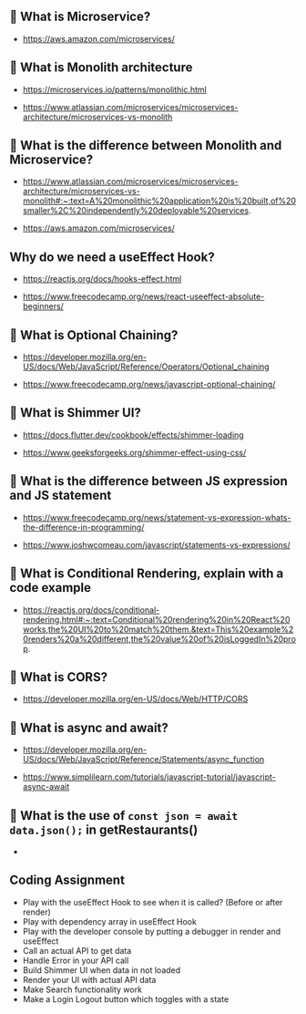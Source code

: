 ## 	What is Microservice?

* https://aws.amazon.com/microservices/

## 	What is Monolith architecture

* https://microservices.io/patterns/monolithic.html

* https://www.atlassian.com/microservices/microservices-architecture/microservices-vs-monolith

## 	What is the difference between Monolith and Microservice?

* https://www.atlassian.com/microservices/microservices-architecture/microservices-vs-monolith#:~:text=A%20monolithic%20application%20is%20built,of%20smaller%2C%20independently%20deployable%20services.

* https://aws.amazon.com/microservices/

## Why do we need a useEffect Hook?                    

* https://reactjs.org/docs/hooks-effect.html

* https://www.freecodecamp.org/news/react-useeffect-absolute-beginners/

## 	What is Optional Chaining?

* https://developer.mozilla.org/en-US/docs/Web/JavaScript/Reference/Operators/Optional_chaining

* https://www.freecodecamp.org/news/javascript-optional-chaining/

## 	What is Shimmer UI?

* https://docs.flutter.dev/cookbook/effects/shimmer-loading

* https://www.geeksforgeeks.org/shimmer-effect-using-css/

## 	What is the difference between JS expression and JS statement

* https://www.freecodecamp.org/news/statement-vs-expression-whats-the-difference-in-programming/

* https://www.joshwcomeau.com/javascript/statements-vs-expressions/

## 	What is Conditional Rendering, explain with a code example

* https://reactjs.org/docs/conditional-rendering.html#:~:text=Conditional%20rendering%20in%20React%20works,the%20UI%20to%20match%20them.&text=This%20example%20renders%20a%20different,the%20value%20of%20isLoggedIn%20prop.


## 	What is CORS?

* https://developer.mozilla.org/en-US/docs/Web/HTTP/CORS

## 	What is async and await?

* https://developer.mozilla.org/en-US/docs/Web/JavaScript/Reference/Statements/async_function

* https://www.simplilearn.com/tutorials/javascript-tutorial/javascript-async-await

## 	What is the use of `const json = await data.json();` in getRestaurants()

* 



## Coding Assignment

* Play with the useEffect Hook to see when it is called? (Before or after render)
* Play with dependency array in useEffect Hook
* Play with the developer console by putting a debugger in render and useEffect
* Call an actual API to get data
* Handle Error in your API call
* Build Shimmer UI when data in not loaded
* Render your UI with actual API data
* Make Search functionality work
* Make a Login Logout button which toggles with a state
